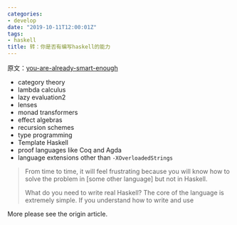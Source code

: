 ```yaml
---
categories: 
- develop
date: "2019-10-11T12:00:01Z"
tags: 
- haskell
title: 转：你是否有编写haskell的能力
---
```


原文：[you-are-already-smart-enough](https://www.williamyaoh.com/posts/2019-10-05-you-are-already-smart-enough.html)


- category theory
- lambda calculus
- lazy evaluation2
- lenses
- monad transformers
- effect algebras
- recursion schemes
- type programming
- Template Haskell
- proof languages like Coq and Agda
- language extensions other than `-XOverloadedStrings`


> From time to time, it will feel frustrating because you will know how to solve the problem in [some other language] but not in Haskell.
> 
> What do you need to write real Haskell? The core of the language is extremely simple. If you understand how to write and use

More please see the origin article.
